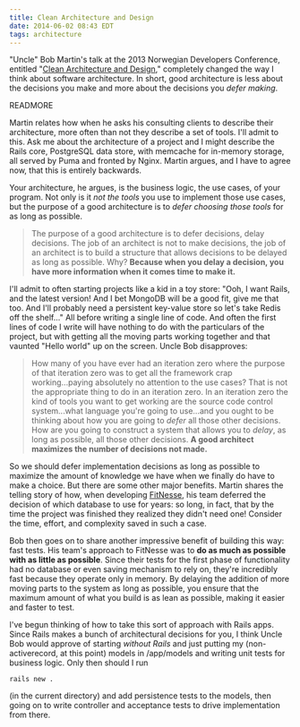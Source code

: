 ```yaml
---
title: Clean Architecture and Design
date: 2014-06-02 08:43 EDT
tags: architecture
---
```


"Uncle" Bob Martin's talk at the 2013 Norwegian Developers Conference, entitled "[Clean Architecture and Design](http://vimeo.com/68215570)," completely changed the way I think about software architecture. In short, good architecture is less about the decisions you make and more about the decisions you *defer making*.

READMORE

Martin relates how when he asks his consulting clients to describe their architecture, more often than not they describe a set of tools. I'll admit to this. Ask me about the architecture of a project and I might describe the Rails core, PostgreSQL data store, with memcache for in-memory storage, all served by Puma and fronted by Nginx. Martin argues, and I have to agree now, that this is entirely backwards.

Your architecture, he argues, is the business logic, the use cases, of your program. Not only is it *not the tools* you use to implement those use cases, but the purpose of a good architecture is to *defer choosing those tools* for as long as possible.

> The purpose of a good architecture is to defer decisions, delay decisions. The job of an architect is not to make decisions, the job of an architect is to build a structure that allows decisions to be delayed as long as possible. Why? **Because when you delay a decision, you have more information when it comes time to make it.**

I'll admit to often starting projects like a kid in a toy store: "Ooh, I want Rails, and the latest version! And I bet MongoDB will be a good fit, give me that too. And I'll probably need a persistent key-value store so let's take Redis off the shelf..." All before writing a single line of code. And often the first lines of code I write will have nothing to do with the particulars of the project, but with getting all the moving parts working together and that vaunted "Hello world" up on the screen. Uncle Bob disapproves:

> How many of you have ever had an iteration zero where the purpose of that iteration zero was to get all the framework crap working...paying absolutely no attention to the use cases? That is not the appropriate thing to do in an iteration zero. In an iteration zero the kind of tools you want to get working are the source code control system...what language you're going to use...and you ought to be thinking about how you are going to *defer* all those other decisions. How are you going to construct a system that allows you to *delay*, as long as possible, all those other decisions. **A good architect maximizes the number of decisions not made.**

So we should defer implementation decisions as long as possible to maximize the amount of knowledge we have when we finally do have to make a choice. But there are some other major benefits. Martin shares the telling story of how, when developing [FitNesse](http://en.wikipedia.org/wiki/FitNesse), his team deferred the decision of which database to use for years: so long, in fact, that by the time the project was finished they realized they didn't need one! Consider the time, effort, and complexity saved in such a case.

Bob then goes on to share another impressive benefit of building this way: fast tests. His team's approach to FitNesse was to **do as much as possible with as little as possible**. Since their tests for the first phase of functionality had no database or even saving mechanism to rely on, they're incredibly fast because they operate only in memory. By delaying the addition of more moving parts to the system as long as possible, you ensure that the maximum amount of what you build is as lean as possible, making it easier and faster to test.

I've begun thinking of how to take this sort of approach with Rails apps. Since Rails makes a bunch of architectural decisions for you, I think Uncle Bob would approve of starting *without Rails* and just putting my (non-activerecord, at this point) models in /app/models and writing unit tests for business logic. Only then should I run

    rails new .

(in the current directory) and add persistence tests to the models, then going on to write controller and acceptance tests to drive implementation from there.
